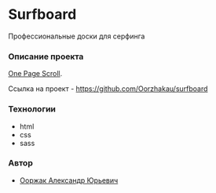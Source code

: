 # Surfboard
Профессиональные доски для серфинга

### Описание проекта

[One Page Scroll](https://www.figma.com/file/csBY5S9G1YArW4JK2Oxvwx/Surfboard?node-id=0%3A1).

Ссылка на проект - https://github.com/Oorzhakau/surfboard

### Технологии

* html
* css
* sass

### Автор
* [Ооржак Александр Юрьевич](https://github.com/Oorzhakau)